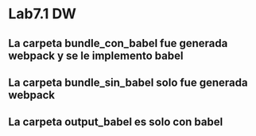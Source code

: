 # Lab7.1 DW
 
## La carpeta bundle_con_babel fue generada webpack y se le implemento babel
## La carpeta bundle_sin_babel solo fue generada webpack 
## La carpeta output_babel es solo con babel
